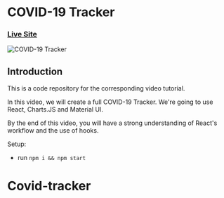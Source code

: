 # COVID-19 Tracker

### [Live Site](https://covid-19-global-tracker-4fac4.web.app/)


![COVID-19 Tracker](https://i.ibb.co/X87BqVY/Screenshot-2020-04-13-at-10-14-58.png)


## Introduction
This is a code repository for the corresponding video tutorial. 

In this video, we will create a full COVID-19 Tracker. We're going to use React, Charts.JS and Material UI.

By the end of this video, you will have a strong understanding of React's workflow and the use of hooks.



Setup:
- run ```npm i && npm start```
# Covid-tracker
